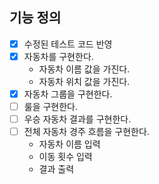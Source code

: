 ## 기능 정의

- [x] 수정된 테스트 코드 반영
- [x] 자동차를 구현한다.
    - 자동차 이름 값을 가진다.
    - 자동차 위치 값을 가진다.
- [x] 자동차 그룹을 구현한다.
- [ ] 룰을 구현한다.
- [ ] 우승 자동차 결과를 구현한다.
- [ ] 전체 자동차 경주 흐름을 구현한다.
    - 자동차 이름 입력
    - 이동 횟수 입력
    - 결과 출력
